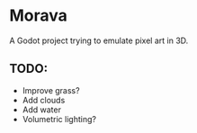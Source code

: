 # Morava
A Godot project trying to emulate pixel art in 3D.

## TODO:
* Improve grass?
* Add clouds
* Add water
* Volumetric lighting?
